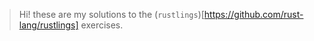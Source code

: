 > Hi! these are my solutions to the (`rustlings`)[https://github.com/rust-lang/rustlings] exercises.
